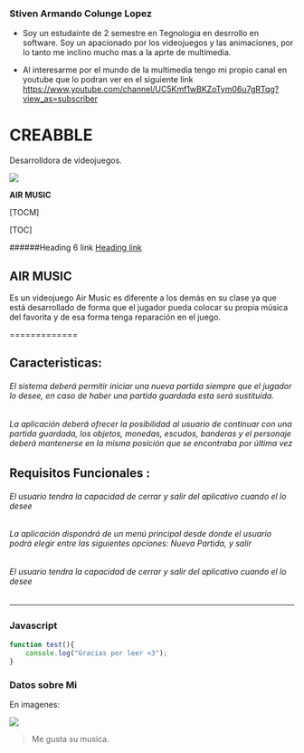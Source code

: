 ### Stiven Armando Colunge Lopez

- Soy un estudainte de 2 semestre en Tegnologia en desrrollo en software. Soy un apacionado por los videojuegos y las animaciones, por lo tanto me inclino mucho mas a la aprte de multimedia.

- Al interesarme por el mundo de la multimedia tengo mi propio canal en youtube que lo podran ver en el siguiente link https://www.youtube.com/channel/UC5Kmf1wBKZoTym06u7gRTqg?view_as=subscriber


# CREABBLE
 Desarrolldora de videojuegos.

![](https://cdn130.picsart.com/318797516258211.png?type=webp&to=min&r=640)


**AIR MUSIC**

[TOCM]

[TOC]


######Heading 6 link [Heading link](https://github.com/pandao/editor.md "Heading link")

## AIR MUSIC
Es un videojuego Air Music es diferente a los demás en su clase 
ya que está desarrollado de forma que el jugador pueda colocar su propia música del
favorita y de esa forma tenga reparación en el juego.

=============

Caracteristicas:
-------------

###### El sistema deberá permitir iniciar una nueva partida siempre que el jugador lo desee, en caso de haber una partida guardada esta será sustituida.
###### La aplicación deberá ofrecer la posibilidad al usuario de continuar con una partida guardada, los objetos, monedas, escudos, banderas y el personaje deberá mantenerse en la misma posición que se encontraba por última vez 

Requisitos Funcionales :
-------------
###### El usuario tendra la capacidad de cerrar y salir del aplicativo cuando el lo desee 
###### La aplicación dispondrá de un menú principal desde donde el usuario podrá elegir entre las siguientes opciones: Nueva Partida, y salir 

###### El usuario tendra la capacidad de cerrar y salir del aplicativo cuando el lo desee 
                
----
### Javascript　

```javascript
function test(){
	console.log("Gracias por leer <3");
}
```
### Datos sobre Mi 

En imagenes:

![](https://rtvc-assets-radionica3.s3.amazonaws.com/s3fs-public/styles/image_750x424/public/field/image/article/gorillaz-serie-web.jpg?itok=Qh78nNXs)

> Me gusta su musica.
